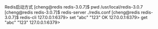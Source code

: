 Redis启动方式
[cheng@redis redis-3.0.7]$ pwd
/usr/local/redis-3.0.7
[cheng@redis redis-3.0.7]$ redis-server ./redis.conf
[cheng@redis redis-3.0.7]$ redis-cli
127.0.0.1:6379> set "abc" "123"
OK
127.0.0.1:6379> get "abc"
"123"
127.0.0.1:6379>